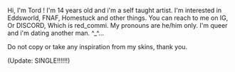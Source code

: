 Hi, I'm Tord ! I'm 14 years old and i'm a self taught artist. I'm interested in Eddsworld, FNAF, Homestuck and
other things. You can reach to me on IG, Or DISCORD, Which is red_commi. My pronouns are
he/him only. I'm queer and i'm dating another man. ^_^... 

Do not copy or take any inspiration from my skins, thank you.

(Update: SINGLE!!!!!!)

<!---
TordBacon/TordBacon is a ✨ special ✨ repository because its `README.md` (this file) appears on your GitHub profile.
You can click the Preview link to take a look at your changes.
--->
